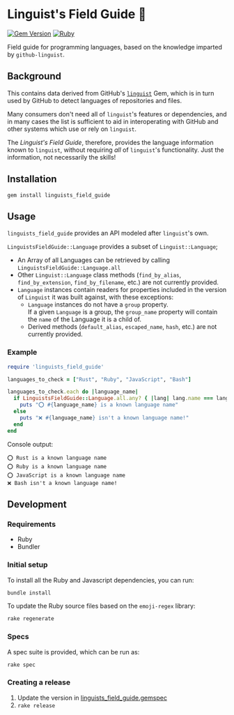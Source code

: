 # Linguist's Field Guide 📖

[![Gem Version](https://badge.fury.io/rb/linguists_field_guide.svg)](https://rubygems.org/gems/linguists_field_guide) [![Ruby](https://github.com/ticky/linguists-field-guide/workflows/Ruby/badge.svg)](https://github.com/ticky/linguists-field-guide/actions?query=workflow%3ARuby)

Field guide for programming languages, based on the knowledge imparted by `github-linguist`.

## Background

This contains data derived from GitHub's [`linguist`](https://github.com/github/linguist) Gem, which is in turn used by GitHub to detect languages of repositories and files.

Many consumers don't need all of `linguist`'s features or dependencies, and in many cases the list is sufficient to aid in interoperating with GitHub and other systems which use or rely on `linguist`.

The _Linguist's Field Guide_, therefore, provides the language information known to `linguist`, without requiring _all_ of `linguist`'s functionality. Just the information, not necessarily the skills!

## Installation

```shell
gem install linguists_field_guide
```

## Usage

`linguists_field_guide` provides an API modeled after `linguist`'s own.

`LinguistsFieldGuide::Language` provides a subset of `Linguist::Language`;

- An Array of all Languages can be retrieved by calling `LinguistsFieldGuide::Language.all`
- Other `Linguist::Language` class methods (`find_by_alias`, `find_by_extension`, `find_by_filename`, etc.) are not currently provided.
- `Language` instances contain readers for properties included in the version of `Linguist` it was built against, with these exceptions:
  - `Language` instances do not have a `group` property.  
    If a given `Language` is a group, the `group_name` property will contain the `name` of the Language it is a child of.
  - Derived methods (`default_alias`, `escaped_name`, `hash`, etc.) are not currently provided.

### Example

```ruby
require 'linguists_field_guide'

languages_to_check = ["Rust", "Ruby", "JavaScript", "Bash"]

languages_to_check.each do |language_name|
  if LinguistsFieldGuide::Language.all.any? { |lang| lang.name === language_name }
    puts "⭕️ #{language_name} is a known language name"
  else
    puts "❌ #{language_name} isn't a known language name!"
  end
end
```

Console output:

```text
⭕️ Rust is a known language name
⭕️ Ruby is a known language name
⭕️ JavaScript is a known language name
❌ Bash isn't a known language name!
```

## Development

### Requirements

* Ruby
* Bundler

### Initial setup

To install all the Ruby and Javascript dependencies, you can run:

```bash
bundle install
```

To update the Ruby source files based on the `emoji-regex` library:

```bash
rake regenerate
```

### Specs

A spec suite is provided, which can be run as:

```bash
rake spec
```

### Creating a release

1. Update the version in [linguists_field_guide.gemspec](linguists_field_guide.gemspec)
1. `rake release`
